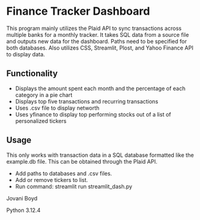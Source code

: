 Finance Tracker Dashboard
============
This program mainly utilizes the Plaid API to sync transactions across multiple banks for a monthly tracker.
It takes SQL data from a source file and outputs new data for the dashboard. Paths need to be specified for both databases.
Also utilizes CSS, Streamlit, Plost, and Yahoo Finance API to display data.

Functionality
-------
- Displays the amount spent each month and the percentage of each category in a pie chart
- Displays top five transactions and recurring transactions
- Uses .csv file to display networth
- Uses yfinance to display top performing stocks out of a list of personalized tickers

Usage
-------
This only works with transaction data in a SQL database formatted like the example.db file. 
This can be obtained through the Plaid API.
- Add paths to databases and .csv files.
- Add or remove tickers to list.
- Run command:
     streamlit run streamlit_dash.py




Jovani Boyd

Python 3.12.4




